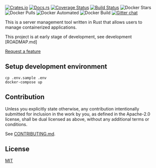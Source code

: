 [![Crates.io](https://img.shields.io/crates/v/stackdog.svg)](https://crates.io/crates/stackdog)
[![Docs.rs](https://docs.rs/stackdog/badge.svg)](https://docs.rs/stackdog)
[![Coverage Status](https://coveralls.io/repos/github/vsilent/stackdog/badge.svg?branch=master)](https://coveralls.io/github/vsilent/stackdog?branch=master)
[![Build Status](https://travis-ci.com/trydirect/stackdog.svg?branch=master)](https://travis-ci.com/trydirect/stackdog)
![Docker Stars](https://img.shields.io/docker/stars/trydirect/stackdog.svg)
![Docker Pulls](https://img.shields.io/docker/pulls/trydirect/stackdog.svg)
![Docker Automated](https://img.shields.io/docker/cloud/automated/trydirect/stackdog.svg)
![Docker Build](https://img.shields.io/docker/cloud/build/trydirect/stackdog.svg)
[![Gitter chat](https://badges.gitter.im/stackdog/community.png)](https://gitter.im/stackdog/community)


This is a server management tool written in Rust that allows users to manage containerized applications.


This project is at early stage of development, see development [ROADMAP.md]

[Request a feature](https://github.com/vsilent/stackdog/issues/new) 


## Setup development environment

```
cp .env.sample .env
docker-compose up
```

## Contribution

Unless you explicitly state otherwise, any contribution intentionally submitted
for inclusion in the work by you, as defined in the Apache-2.0 license, shall be
dual licensed as above, without any additional terms or conditions.

See [CONTRIBUTING.md](CONTRIBUTING.md).

## License
[MIT](LICENSE-MIT)